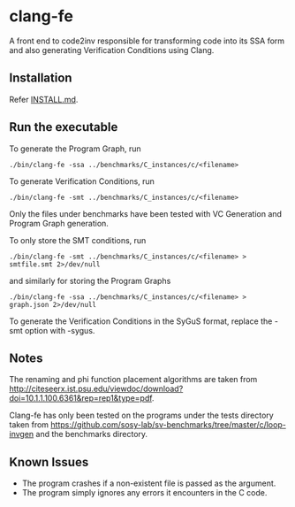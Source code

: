 # clang-fe

A front end to code2inv responsible for transforming code into its SSA form and also generating Verification Conditions using Clang.

## Installation

Refer [INSTALL.md](INSTALL.md).

## Run the executable

To generate the Program Graph, run
```
./bin/clang-fe -ssa ../benchmarks/C_instances/c/<filename>
```

To generate Verification Conditions, run
```
./bin/clang-fe -smt ../benchmarks/C_instances/c/<filename>
```
Only the files under benchmarks have been tested with VC Generation and Program Graph generation.

To only store the SMT conditions, run
```
./bin/clang-fe -smt ../benchmarks/C_instances/c/<filename> > smtfile.smt 2>/dev/null
```
and similarly for storing the Program Graphs
```
./bin/clang-fe -ssa ../benchmarks/C_instances/c/<filename> > graph.json 2>/dev/null
```
To generate the Verification Conditions in the SyGuS format, replace the -smt option with -sygus.

## Notes
The renaming and phi function placement algorithms are taken from http://citeseerx.ist.psu.edu/viewdoc/download?doi=10.1.1.100.6361&rep=rep1&type=pdf.

Clang-fe has only been tested on the programs under the tests directory taken from https://github.com/sosy-lab/sv-benchmarks/tree/master/c/loop-invgen and the benchmarks directory.

## Known Issues
<ul>
    <li> The program crashes if a non-existent file is passed as the argument.</li>
    <li> The program simply ignores any errors it encounters in the C code. </li>
</ul>